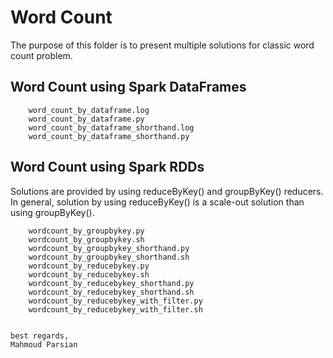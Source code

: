# Word Count

The purpose of this folder is to present 
multiple solutions for classic word count 
problem.

## Word Count using Spark DataFrames

		word_count_by_dataframe.log
		word_count_by_dataframe.py
		word_count_by_dataframe_shorthand.log
		word_count_by_dataframe_shorthand.py

## Word Count using Spark RDDs

Solutions are provided by using reduceByKey()
and groupByKey() reducers. In general, solution
by using reduceByKey() is a scale-out solution
than using groupByKey().

		wordcount_by_groupbykey.py
		wordcount_by_groupbykey.sh
		wordcount_by_groupbykey_shorthand.py
		wordcount_by_groupbykey_shorthand.sh
		wordcount_by_reducebykey.py
		wordcount_by_reducebykey.sh
		wordcount_by_reducebykey_shorthand.py
		wordcount_by_reducebykey_shorthand.sh
		wordcount_by_reducebykey_with_filter.py
		wordcount_by_reducebykey_with_filter.sh


	best regards,
	Mahmoud Parsian
